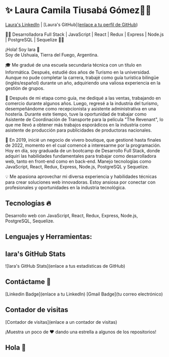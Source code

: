 
#   ✨ Laura Camila Tiusabá Gómez👩‍💻

[Laura's LinkedIn](https://www.linkedin.com/in/laura-tiusab%C3%A1-g%C3%B3mez-005614268/) | [Laura's GitHub]([enlace a tu perfil de GitHub](https://github.com/LauraCamila99))

👩‍💻 Desarrolladora Full Stack | JavaScript | React | Redux | Express | Node.js | PostgreSQL | Sequelize 👩‍💼

¡Hola! Soy Iara 🌟  
Soy de Ushuaia, Tierra del Fuego, Argentina.

🎓 Me gradué de una escuela secundaria técnica con un título en Informática. Después, estudié dos años de Turismo en la universidad. Aunque no pude completar la carrera, trabajé como guía turística bilingüe (inglés/español) durante un año, adquiriendo una valiosa experiencia en la gestión de grupos.

💼 Después de mi etapa como guía, me dediqué a las ventas, trabajando en comercio durante algunos años. Luego, regresé a la industria del turismo, desempeñándome como recepcionista y asistente administrativa en una hostería. Durante este tiempo, tuve la oportunidad de trabajar como Asistente de Coordinación de Transporte para la película "The Revenant", lo que me llevó a obtener más trabajos esporádicos en la industria como asistente de producción para publicidades de productoras nacionales.

🌱 En 2019, inicié un negocio de vivero boutique, que gestioné hasta finales de 2022, momento en el cual comencé a interesarme por la programación. Hoy en día, soy graduada de un bootcamp de Desarrollo Full Stack, donde adquirí las habilidades fundamentales para trabajar como desarrolladora web, tanto en front-end como en back-end. Manejo tecnologías como JavaScript, React, Redux, Express, Node.js, PostgreSQL y Sequelize.

💡 Me apasiona aprovechar mi diversa experiencia y habilidades técnicas para crear soluciones web innovadoras. Estoy ansiosa por conectar con profesionales y oportunidades en la industria tecnológica.

## Tecnologías 🔥
Desarrollo web con JavaScript, React, Redux, Express, Node.js, PostgreSQL, Sequelize.

## Lenguajes y Herramientas:

      
## Iara's GitHub Stats

![Iara's GitHub Stats](enlace a tus estadísticas de GitHub)

## Contáctame 💬
[Linkedin Badge](enlace a tu LinkedIn) [Gmail Badge](tu correo electrónico)

## Contador de visitas
[Contador de visitas](enlace a un contador de visitas)

¡Muestra un poco de ❤️ dando una estrella a algunos de los repositorios!
## Hola  👋

<!--
**LauraCamila99/LauraCamila99** is a ✨ _special_ ✨ repository because its `README.md` (this file) appears on your GitHub profile.

Here are some ideas to get you started:

- 🔭 I’m currently working on ...
- 🌱 I’m currently learning ...
- 👯 I’m looking to collaborate on ...
- 🤔 I’m looking for help with ...
- 💬 Ask me about ...
- 📫 How to reach me: ...
- 😄 Pronouns: ...
- ⚡ Fun fact: ...
-->
